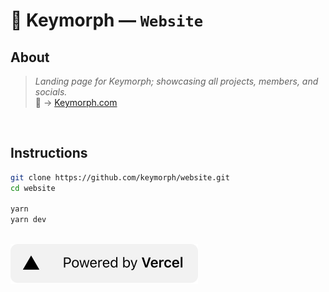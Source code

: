 # 🔐 Keymorph  —  **`Website`**

## **About**
> *Landing page for Keymorph; showcasing all projects, members, and socials.*  
🔗 → [Keymorph.com](https://keymorph.com "Keymorph Landing Page")  

<br>

## **Instructions**
```bash
git clone https://github.com/keymorph/website.git
cd website

yarn
yarn dev
```

<br>

<a href="https://vercel.com/?utm_source=keymorph&utm_campaign=oss">
    <img src="public/images/vercel.svg"></img>
</a>